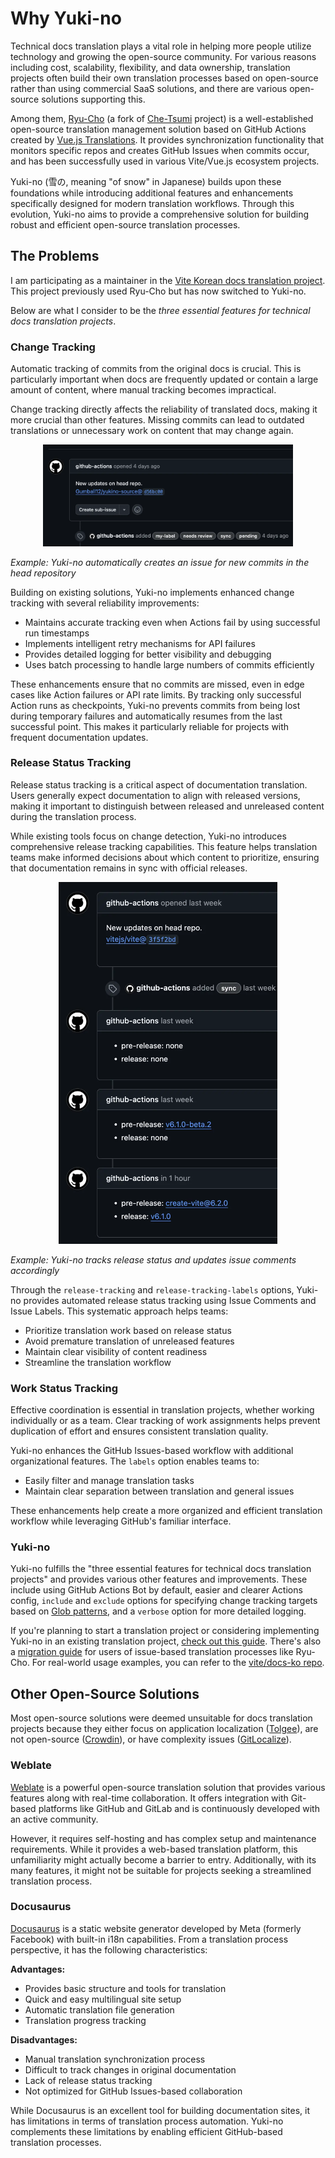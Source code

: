 # Why Yuki-no

Technical docs translation plays a vital role in helping more people utilize technology and growing the open-source community. For various reasons including cost, scalability, flexibility, and data ownership, translation projects often build their own translation processes based on open-source rather than using commercial SaaS solutions, and there are various open-source solutions supporting this.

Among them, [Ryu-Cho](https://github.com/vuejs-translations/ryu-cho) (a fork of [Che-Tsumi](https://github.com/vuejs-jp/che-tsumi) project) is a well-established open-source translation management solution based on GitHub Actions created by [Vue.js Translations](https://github.com/vuejs-translations). It provides synchronization functionality that monitors specific repos and creates GitHub Issues when commits occur, and has been successfully used in various Vite/Vue.js ecosystem projects.

Yuki-no (雪の, meaning "of snow" in Japanese) builds upon these foundations while introducing additional features and enhancements specifically designed for modern translation workflows. Through this evolution, Yuki-no aims to provide a comprehensive solution for building robust and efficient open-source translation processes.

## The Problems

I am participating as a maintainer in the [Vite Korean docs translation project](https://github.com/vitejs/docs-ko). This project previously used Ryu-Cho but has now switched to Yuki-no.

Below are what I consider to be the _three essential features for technical docs translation projects_.

### Change Tracking

Automatic tracking of commits from the original docs is crucial. This is particularly important when docs are frequently updated or contain a large amount of content, where manual tracking becomes impractical.

Change tracking directly affects the reliability of translated docs, making it more crucial than other features. Missing commits can lead to outdated translations or unnecessary work on content that may change again.

<p align="center">

<img width="400" src="./docs/change-tracking-example.webp" title="Change Tracking Example" alt="Change Tracking Example">

_Example: Yuki-no automatically creates an issue for new commits in the head repository_

</p>

Building on existing solutions, Yuki-no implements enhanced change tracking with several reliability improvements:

- Maintains accurate tracking even when Actions fail by using successful run timestamps
- Implements intelligent retry mechanisms for API failures
- Provides detailed logging for better visibility and debugging
- Uses batch processing to handle large numbers of commits efficiently

These enhancements ensure that no commits are missed, even in edge cases like Action failures or API rate limits. By tracking only successful Action runs as checkpoints, Yuki-no prevents commits from being lost during temporary failures and automatically resumes from the last successful point. This makes it particularly reliable for projects with frequent documentation updates.

### Release Status Tracking

Release status tracking is a critical aspect of documentation translation. Users generally expect documentation to align with released versions, making it important to distinguish between released and unreleased content during the translation process.

While existing tools focus on change detection, Yuki-no introduces comprehensive release tracking capabilities. This feature helps translation teams make informed decisions about which content to prioritize, ensuring that documentation remains in sync with official releases.

<p align="center">

<img width="350" src="./docs/release-tracking-example.webp" title="Release Tracking Example" alt="Release Tracking Example">

_Example: Yuki-no tracks release status and updates issue comments accordingly_

</p>

Through the `release-tracking` and `release-tracking-labels` options, Yuki-no provides automated release status tracking using Issue Comments and Issue Labels. This systematic approach helps teams:

- Prioritize translation work based on release status
- Avoid premature translation of unreleased features
- Maintain clear visibility of content readiness
- Streamline the translation workflow

### Work Status Tracking

Effective coordination is essential in translation projects, whether working individually or as a team. Clear tracking of work assignments helps prevent duplication of effort and ensures consistent translation quality.

Yuki-no enhances the GitHub Issues-based workflow with additional organizational features. The `labels` option enables teams to:

- Easily filter and manage translation tasks
- Maintain clear separation between translation and general issues

These enhancements help create a more organized and efficient translation workflow while leveraging GitHub's familiar interface.

### Yuki-no

Yuki-no fulfills the "three essential features for technical docs translation projects" and provides various other features and improvements. These include using GitHub Actions Bot by default, easier and clearer Actions config, `include` and `exclude` options for specifying change tracking targets based on [Glob patterns](https://github.com/micromatch/picomatch?tab=readme-ov-file#advanced-globbing), and a `verbose` option for more detailed logging.

If you're planning to start a translation project or considering implementing Yuki-no in an existing translation project, [check out this guide](https://shj.rip/article/Getting-Started-with-Technical-Documentation-Translation-on-GitHub.html). There's also a [migration guide](./MIGRATION.md) for users of issue-based translation processes like Ryu-Cho. For real-world usage examples, you can refer to the [vite/docs-ko repo](https://github.com/vitejs/docs-ko/blob/main/.github/workflows/sync.yml).

## Other Open-Source Solutions

Most open-source solutions were deemed unsuitable for docs translation projects because they either focus on application localization ([Tolgee](https://github.com/tolgee/tolgee-platform)), are not open-source ([Crowdin](https://crowdin.com/)), or have complexity issues ([GitLocalize](https://gitlocalize.com/)).

### Weblate

[Weblate](https://github.com/WeblateOrg/weblate) is a powerful open-source translation solution that provides various features along with real-time collaboration. It offers integration with Git-based platforms like GitHub and GitLab and is continuously developed with an active community.

However, it requires self-hosting and has complex setup and maintenance requirements. While it provides a web-based translation platform, this unfamiliarity might actually become a barrier to entry. Additionally, with its many features, it might not be suitable for projects seeking a streamlined translation process.

### Docusaurus

[Docusaurus](https://github.com/facebook/docusaurus) is a static website generator developed by Meta (formerly Facebook) with built-in i18n capabilities. From a translation process perspective, it has the following characteristics:

**Advantages:**

- Provides basic structure and tools for translation
- Quick and easy multilingual site setup
- Automatic translation file generation
- Translation progress tracking

**Disadvantages:**

- Manual translation synchronization process
- Difficult to track changes in original documentation
- Lack of release status tracking
- Not optimized for GitHub Issues-based collaboration

While Docusaurus is an excellent tool for building documentation sites, it has limitations in terms of translation process automation. Yuki-no complements these limitations by enabling efficient GitHub-based translation processes.
